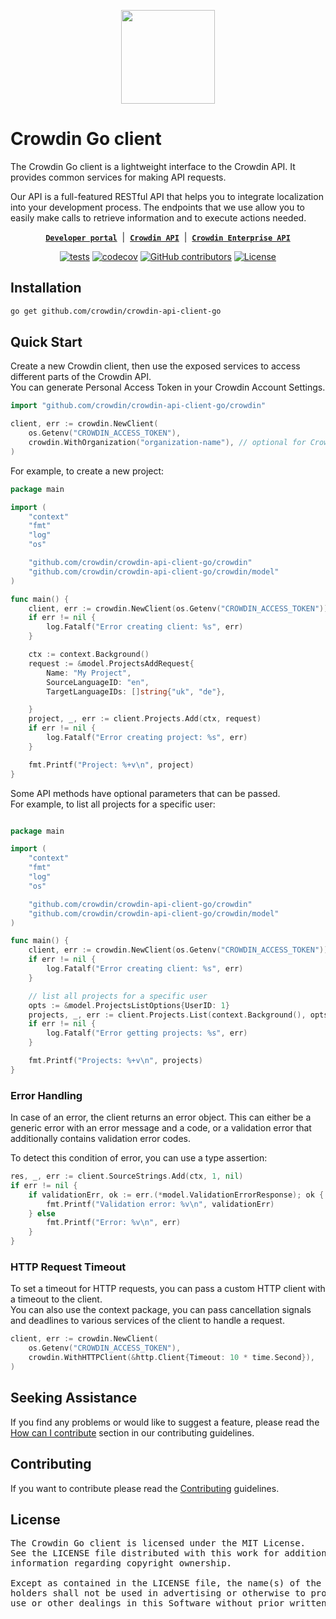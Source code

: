 <p align="center">
  <picture>
    <source media="(prefers-color-scheme: dark)" srcset="https://support.crowdin.com/assets/logos/symbol/png/crowdin-symbol-cWhite.png">
    <source media="(prefers-color-scheme: light)" srcset="https://support.crowdin.com/assets/logos/symbol/png/crowdin-symbol-cDark.png">
    <img width="150" height="150" src="https://support.crowdin.com/assets/logos/symbol/png/crowdin-symbol-cDark.png">
  </picture>
</p>

# Crowdin Go client

The Crowdin Go client is a lightweight interface to the Crowdin API. It provides common services for making API requests.

Our API is a full-featured RESTful API that helps you to integrate localization into your development process. The endpoints that we use allow you to easily make calls to retrieve information and to execute actions needed.

<div align="center">

[**`Developer portal`**](https://developer.crowdin.com/) &nbsp;|&nbsp;
[**`Crowdin API`**](https://developer.crowdin.com/api/v2/) &nbsp;|&nbsp;
[**`Crowdin Enterprise API`**](https://developer.crowdin.com/enterprise/api/v2/)

[![tests](https://github.com/crowdin/crowdin-api-client-go/actions/workflows/basic.yml/badge.svg)](https://github.com/crowdin/crowdin-api-client-go/actions/workflows/basic.yml)
[![codecov](https://codecov.io/gh/crowdin/crowdin-api-client-go/graph/badge.svg?token=BC055K8EOG)](https://codecov.io/gh/crowdin/crowdin-api-client-go)
[![GitHub contributors](https://img.shields.io/github/contributors/crowdin/crowdin-api-client-go?cacheSeconds=3600)](https://github.com/crowdin/crowdin-api-client-go/graphs/contributors)
[![License](https://img.shields.io/github/license/crowdin/crowdin-api-client-go?cacheSeconds=3600)](https://github.com/crowdin/crowdin-api-client-go/blob/main/LICENSE)

</div>

## Installation

```bash
go get github.com/crowdin/crowdin-api-client-go
```

## Quick Start

Create a new Crowdin client, then use the exposed services to access different parts of the Crowdin API.  
You can generate Personal Access Token in your Crowdin Account Settings.

```go
import "github.com/crowdin/crowdin-api-client-go/crowdin"

client, err := crowdin.NewClient(
    os.Getenv("CROWDIN_ACCESS_TOKEN"),
    crowdin.WithOrganization("organization-name"), // optional for Crowdin Enterprise
)
```

For example, to create a new project:

```go
package main

import (
	"context"
	"fmt"
	"log"
	"os"

	"github.com/crowdin/crowdin-api-client-go/crowdin"
	"github.com/crowdin/crowdin-api-client-go/crowdin/model"
)

func main() {
    client, err := crowdin.NewClient(os.Getenv("CROWDIN_ACCESS_TOKEN"))
    if err != nil {
        log.Fatalf("Error creating client: %s", err)
    }

    ctx := context.Background()
    request := &model.ProjectsAddRequest{
        Name: "My Project",
		SourceLanguageID: "en",
		TargetLanguageIDs: []string{"uk", "de"},

    }
    project, _, err := client.Projects.Add(ctx, request)
    if err != nil {
        log.Fatalf("Error creating project: %s", err)
    }

    fmt.Printf("Project: %+v\n", project)
}

```

Some API methods have optional parameters that can be passed.  
For example, to list all projects for a specific user:

```go

package main

import (
	"context"
	"fmt"
	"log"
	"os"

	"github.com/crowdin/crowdin-api-client-go/crowdin"
	"github.com/crowdin/crowdin-api-client-go/crowdin/model"
)

func main() {
    client, err := crowdin.NewClient(os.Getenv("CROWDIN_ACCESS_TOKEN"))
    if err != nil {
        log.Fatalf("Error creating client: %s", err)
    }

    // list all projects for a specific user
    opts := &model.ProjectsListOptions{UserID: 1}
    projects, _, err := client.Projects.List(context.Background(), opts)
    if err != nil {
        log.Fatalf("Error getting projects: %s", err)
    }

    fmt.Printf("Projects: %+v\n", projects)
}
```

### Error Handling

In case of an error, the client returns an error object. This can either be a generic error with an error message and a code, or a validation error that additionally contains validation error codes.

To detect this condition of error, you can use a type assertion:

```go
res, _, err := client.SourceStrings.Add(ctx, 1, nil)
if err != nil {
    if validationErr, ok := err.(*model.ValidationErrorResponse); ok {
        fmt.Printf("Validation error: %v\n", validationErr)
    } else 
        fmt.Printf("Error: %v\n", err)
    }
}
```

### HTTP Request Timeout

To set a timeout for HTTP requests, you can pass a custom HTTP client with a timeout to the client.  
You can also use the context package, you can pass cancellation signals and deadlines to various services of the client to handle a request. 

```go
client, err := crowdin.NewClient(
    os.Getenv("CROWDIN_ACCESS_TOKEN"),
    crowdin.WithHTTPClient(&http.Client{Timeout: 10 * time.Second}),
)
```

## Seeking Assistance

If you find any problems or would like to suggest a feature, please read the [How can I contribute](/CONTRIBUTING.md#how-can-i-contribute) section in our contributing guidelines.

## Contributing

If you want to contribute please read the [Contributing](/CONTRIBUTING.md) guidelines.

## License

<pre>
The Crowdin Go client is licensed under the MIT License.
See the LICENSE file distributed with this work for additional
information regarding copyright ownership.

Except as contained in the LICENSE file, the name(s) of the above copyright
holders shall not be used in advertising or otherwise to promote the sale,
use or other dealings in this Software without prior written authorization.
</pre>
